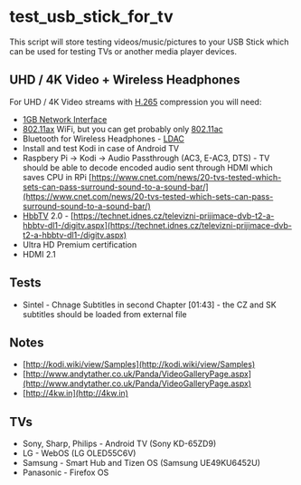 # test_usb_stick_for_tv

This script will store testing videos/music/pictures to your USB Stick which can be used for testing TVs or another media player devices.

## UHD / 4K Video + Wireless Headphones

For UHD / 4K Video streams with [H.265](https://en.wikipedia.org/wiki/High_Efficiency_Video_Coding) compression you will need:

* [1GB Network Interface](https://en.wikipedia.org/wiki/Gigabit_Ethernet)
* [802.11ax](https://en.wikipedia.org/wiki/IEEE_802.11ax) WiFi, but you can get probably only [802.11ac](https://en.wikipedia.org/wiki/IEEE_802.11ac)
* Bluetooth for Wireless Headphones - [LDAC](https://en.wikipedia.org/wiki/LDAC_(codec))
* Install and test Kodi in case of Android TV
* Raspbery Pi -> Kodi -> Audio Passthrough (AC3, E-AC3, DTS) - TV should be able to decode encoded audio sent through HDMI which saves CPU in RPi [https://www.cnet.com/news/20-tvs-tested-which-sets-can-pass-surround-sound-to-a-sound-bar/](https://www.cnet.com/news/20-tvs-tested-which-sets-can-pass-surround-sound-to-a-sound-bar/)
* [HbbTV](https://en.wikipedia.org/wiki/Hybrid_Broadcast_Broadband_TV) 2.0 - [https://technet.idnes.cz/televizni-prijimace-dvb-t2-a-hbbtv-dl1-/digitv.aspx](https://technet.idnes.cz/televizni-prijimace-dvb-t2-a-hbbtv-dl1-/digitv.aspx)
* Ultra HD Premium certification
* HDMI 2.1

## Tests

* Sintel - Chnage Subtitles in second Chapter [01:43] - the CZ and SK subtitles should be loaded from external file

## Notes

* [http://kodi.wiki/view/Samples](http://kodi.wiki/view/Samples)
* [http://www.andytather.co.uk/Panda/VideoGalleryPage.aspx](http://www.andytather.co.uk/Panda/VideoGalleryPage.aspx)
* [http://4kw.in](http://4kw.in)

## TVs

* Sony, Sharp, Philips - Android TV (Sony KD-65ZD9)
* LG - WebOS (LG OLED55C6V)
* Samsung - Smart Hub and Tizen OS (Samsung UE49KU6452U)
* Panasonic - Firefox OS
